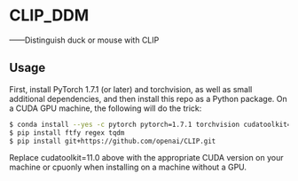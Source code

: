 # CLIP_DDM
——Distinguish duck or mouse with CLIP

## Usage
First, install PyTorch 1.7.1 (or later) and torchvision, as well as small additional dependencies, and then install this repo as a Python package. On a CUDA GPU machine, the following will do the trick:
```bash
$ conda install --yes -c pytorch pytorch=1.7.1 torchvision cudatoolkit=11.0
$ pip install ftfy regex tqdm
$ pip install git+https://github.com/openai/CLIP.git
```
Replace cudatoolkit=11.0 above with the appropriate CUDA version on your machine or cpuonly when installing on a machine without a GPU.


